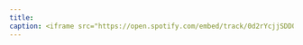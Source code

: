 ```yaml
---
title: 
caption: <iframe src="https://open.spotify.com/embed/track/0d2rYcjjSDD0LZTbSvlZq2" width="100%" height="80" frameBorder="0" allowtransparency="true" allow="encrypted-media"></iframe>
---
```

